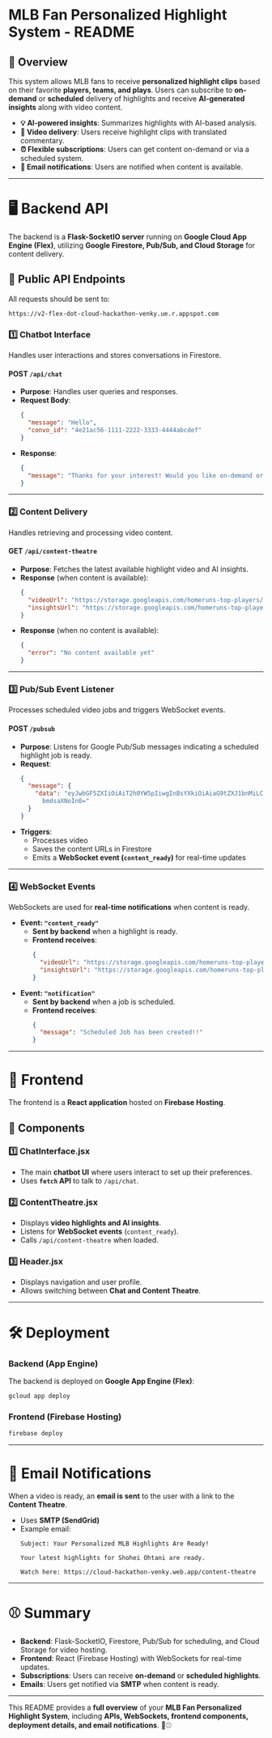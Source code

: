 # **MLB Fan Personalized Highlight System - README**

## **📌 Overview**
This system allows MLB fans to receive **personalized highlight clips** based on their favorite **players, teams, and plays**. Users can subscribe to **on-demand** or **scheduled** delivery of highlights and receive **AI-generated insights** along with video content.

- **💡 AI-powered insights**: Summarizes highlights with AI-based analysis.
- **🎥 Video delivery**: Users receive highlight clips with translated commentary.
- **⏰ Flexible subscriptions**: Users can get content on-demand or via a scheduled system.
- **📩 Email notifications**: Users are notified when content is available.

---

# **🖥️ Backend API**
The backend is a **Flask-SocketIO server** running on **Google Cloud App Engine (Flex)**, utilizing **Google Firestore, Pub/Sub, and Cloud Storage** for content delivery.

## **🔄 Public API Endpoints**
All requests should be sent to:

```
https://v2-flex-dot-cloud-hackathon-venky.ue.r.appspot.com
```

### **1️⃣ Chatbot Interface**
Handles user interactions and stores conversations in Firestore.

#### **POST** `/api/chat`
- **Purpose**: Handles user queries and responses.
- **Request Body**:
  ```json
  {
    "message": "Hello",
    "convo_id": "4e21ac56-1111-2222-3333-4444abcdef"
  }
  ```
- **Response**:
  ```json
  {
    "message": "Thanks for your interest! Would you like on-demand or scheduled highlights?"
  }
  ```

---

### **2️⃣ Content Delivery**
Handles retrieving and processing video content.

#### **GET** `/api/content-theatre`
- **Purpose**: Fetches the latest available highlight video and AI insights.
- **Response** (when content is available):
  ```json
  {
    "videoUrl": "https://storage.googleapis.com/homeruns-top-players/Ohtani_highlight.mp4",
    "insightsUrl": "https://storage.googleapis.com/homeruns-top-players/Ohtani_insights.json"
  }
  ```
- **Response** (when no content is available):
  ```json
  {
    "error": "No content available yet"
  }
  ```

---

### **3️⃣ Pub/Sub Event Listener**
Processes scheduled video jobs and triggers WebSocket events.

#### **POST** `/pubsub`
- **Purpose**: Listens for Google Pub/Sub messages indicating a scheduled highlight job is ready.
- **Request**:
  ```json
  {
    "message": {
      "data": "eyJwbGF5ZXIiOiAiT2h0YW5pIiwgInBsYXkiOiAiaG9tZXJ1bnMiLCAiZGVsaXZlcnlfdHlwZSI6ICJzY2hlZHVsZWQiLCAidGltZSI6ICIyMDowMCIsICJkYXlfb2Zfd2VlayI6IDAsICJ0aW1lem9uZSI6ICJVVENfNiIsICJsYW5ndWFnZSI6ICJl
        bmdsaXNoIn0="
    }
  }
  ```
- **Triggers**:
  - Processes video
  - Saves the content URLs in Firestore
  - Emits a **WebSocket event (`content_ready`)** for real-time updates

---

### **4️⃣ WebSocket Events**
WebSockets are used for **real-time notifications** when content is ready.

- **Event: `"content_ready"`**
  - **Sent by backend** when a highlight is ready.
  - **Frontend receives**:
    ```json
    {
      "videoUrl": "https://storage.googleapis.com/homeruns-top-players/Ohtani_highlight.mp4",
      "insightsUrl": "https://storage.googleapis.com/homeruns-top-players/Ohtani_insights.json"
    }
    ```
- **Event: `"notification"`**
  - **Sent by backend** when a job is scheduled.
  - **Frontend receives**:
    ```json
    {
      "message": "Scheduled Job has been created!!"
    }
    ```

---

# **🌟 Frontend**
The frontend is a **React application** hosted on **Firebase Hosting**.

## **🔹 Components**
### **1️⃣ ChatInterface.jsx**
- The main **chatbot UI** where users interact to set up their preferences.
- Uses **`fetch` API** to talk to `/api/chat`.

### **2️⃣ ContentTheatre.jsx**
- Displays **video highlights and AI insights**.
- Listens for **WebSocket events** (`content_ready`).
- Calls `/api/content-theatre` when loaded.

### **3️⃣ Header.jsx**
- Displays navigation and user profile.
- Allows switching between **Chat and Content Theatre**.

---

# **🛠 Deployment**
### **Backend (App Engine)**
The backend is deployed on **Google App Engine (Flex)**:
```sh
gcloud app deploy
```

### **Frontend (Firebase Hosting)**
```sh
firebase deploy
```

---

# **📧 Email Notifications**
When a video is ready, an **email is sent** to the user with a link to the **Content Theatre**.

- Uses **SMTP (SendGrid)**
- Example email:
  ```
  Subject: Your Personalized MLB Highlights Are Ready!
  
  Your latest highlights for Shohei Ohtani are ready.
  
  Watch here: https://cloud-hackathon-venky.web.app/content-theatre
  ```

---

# **⚾ Summary**
- **Backend**: Flask-SocketIO, Firestore, Pub/Sub for scheduling, and Cloud Storage for video hosting.
- **Frontend**: React (Firebase Hosting) with WebSockets for real-time updates.
- **Subscriptions**: Users can receive **on-demand** or **scheduled highlights**.
- **Emails**: Users get notified via **SMTP** when content is ready.

---

This README provides a **full overview** of your **MLB Fan Personalized Highlight System**, including **APIs, WebSockets, frontend components, deployment details, and email notifications**. 🚀⚾

